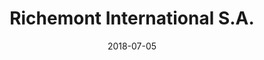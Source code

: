 ﻿---
title:          "Richemont International S.A."
date:           "2018-07-05"
draft:          false
robotsExclude:  true
---
